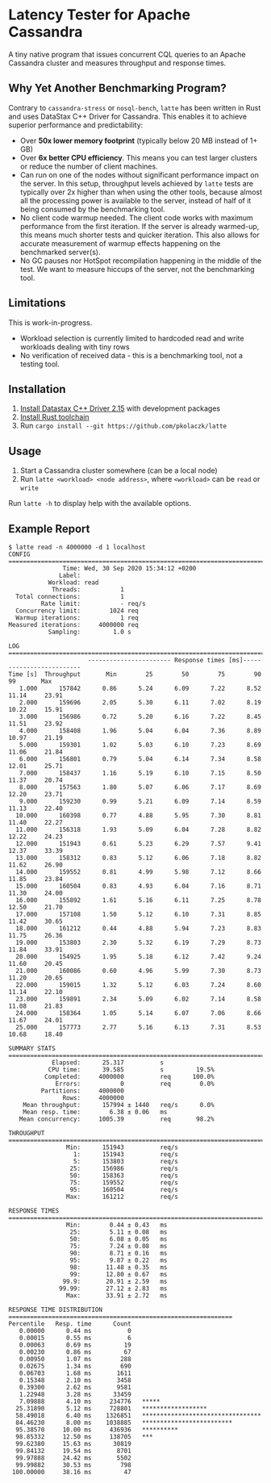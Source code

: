 # Latency Tester for Apache Cassandra

A tiny native program that issues concurrent CQL queries to an Apache Cassandra
cluster and measures throughput and response times. 

## Why Yet Another Benchmarking Program?

Contrary to `cassandra-stress` or `nosql-bench`, 
`latte` has been written in Rust and uses DataStax C++ Driver for Cassandra. 
This enables it to achieve superior performance and predictability: 

* Over **50x lower memory footprint** (typically below 20 MB instead of 1+ GB)  
* Over **6x better CPU efficiency**. This means you can test larger clusters or reduce the 
  number of client machines.  
* Can run on one of the nodes without significant performance impact on the server.
  In this setup, throughput levels achieved by `latte` tests are typically over 2x higher than 
  when using the other tools, because almost all the processing power is available to the server, instead of
  half of it being consumed by the benchmarking tool.
* No client code warmup needed. The client code works with maximum 
  performance from the first iteration. If the server is already warmed-up,
  this means much shorter tests and quicker iteration. This also allows for accurate 
  measurement of warmup effects happening on the benchmarked server(s). 
* No GC pauses nor HotSpot recompilation happening in the middle of the test. 
  We want to measure hiccups of the server, not the benchmarking tool. 
    
## Limitations
This is work-in-progress.
* Workload selection is currently limited to hardcoded read and write workloads dealing with tiny rows
* No verification of received data - this is a benchmarking tool, not a testing tool.

## Installation
1. [Install Datastax C++ Driver 2.15](https://docs.datastax.com/en/developer/cpp-driver/2.15/topics/installation/) 
   with development packages
2. [Install Rust toolchain](https://rustup.rs/)
3. Run `cargo install --git https://github.com/pkolaczk/latte`

## Usage
1. Start a Cassandra cluster somewhere (can be a local node)
2. Run `latte <workload> <node address>`, where `<workload>` can be `read` or `write`

Run `latte -h` to display help with the available options.

## Example Report
```
$ latte read -n 4000000 -d 1 localhost 
CONFIG ===================================================================================
               Time: Wed, 30 Sep 2020 15:34:12 +0200
              Label: 
           Workload: read
            Threads:           1
  Total connections:           1
         Rate limit:           - req/s
  Concurrency limit:        1024 req
  Warmup iterations:           1 req
Measured iterations:     4000000 req
           Sampling:         1.0 s

LOG ======================================================================================
                      ----------------------- Response times [ms]-------------------------
Time [s]  Throughput       Min        25        50        75        90        99       Max
   1.000      157842      0.86      5.24      6.09      7.22      8.52     11.14     23.91
   2.000      159696      2.05      5.30      6.11      7.02      8.19     10.22     15.91
   3.000      156986      0.72      5.20      6.16      7.22      8.45     11.51     23.92
   4.000      158408      1.96      5.04      6.04      7.36      8.89     10.97     21.19
   5.000      159301      1.02      5.03      6.10      7.23      8.69     11.06     21.84
   6.000      156801      0.79      5.04      6.14      7.34      8.58     12.01     25.71
   7.000      158437      1.16      5.19      6.10      7.15      8.50     11.37     20.74
   8.000      157563      1.80      5.07      6.06      7.17      8.69     12.20     23.71
   9.000      159230      0.99      5.21      6.09      7.14      8.59     11.13     22.40
  10.000      160398      0.77      4.88      5.95      7.30      8.81     11.40     22.27
  11.000      156318      1.93      5.09      6.04      7.28      8.82     12.22     24.23
  12.000      151943      0.61      5.23      6.29      7.57      9.41     12.37     33.39
  13.000      158312      0.83      5.12      6.06      7.18      8.82     11.62     26.90
  14.000      159552      0.81      4.99      5.98      7.12      8.66     11.85     23.84
  15.000      160504      0.83      4.93      6.04      7.16      8.71     11.30     24.00
  16.000      155892      1.61      5.16      6.11      7.25      8.78     12.50     21.70
  17.000      157108      1.50      5.12      6.10      7.31      8.85     11.42     30.65
  18.000      161212      0.44      4.88      5.94      7.23      8.83     11.75     26.36
  19.000      153803      2.30      5.32      6.19      7.29      8.73     11.84     33.91
  20.000      154925      1.95      5.18      6.12      7.42      9.24     11.60     20.45
  21.000      160086      0.60      4.96      5.99      7.30      8.73     11.20     20.65
  22.000      159015      1.32      5.12      6.03      7.24      8.60     11.14     22.10
  23.000      159891      2.34      5.09      6.02      7.14      8.58     11.08     21.83
  24.000      158364      1.05      5.14      6.07      7.06      8.66     11.67     24.01
  25.000      157773      2.77      5.16      6.13      7.31      8.53     10.68     18.40

SUMMARY STATS ============================================================================
            Elapsed:      25.317          s
           CPU time:      39.585          s         19.5%
          Completed:     4000000          req      100.0%
             Errors:           0          req        0.0%
         Partitions:     4000000
               Rows:     4000000
    Mean throughput:      157994 ± 1440   req/s      0.0%
    Mean resp. time:        6.38 ± 0.06   ms
   Mean concurrency:     1005.39          req       98.2%

THROUGHPUT ===============================================================================
                Min:      151943          req/s
                  1:      151943          req/s
                  5:      153803          req/s
                 25:      156986          req/s
                 50:      158363          req/s
                 75:      159552          req/s
                 95:      160504          req/s
                Max:      161212          req/s

RESPONSE TIMES ===========================================================================
                Min:        0.44 ± 0.43   ms
                 25:        5.11 ± 0.08   ms
                 50:        6.08 ± 0.05   ms
                 75:        7.24 ± 0.08   ms
                 90:        8.71 ± 0.16   ms
                 95:        9.87 ± 0.22   ms
                 98:       11.48 ± 0.35   ms
                 99:       12.80 ± 0.67   ms
               99.9:       20.91 ± 2.59   ms
              99.99:       27.12 ± 2.83   ms
                Max:       33.91 ± 2.72   ms

RESPONSE TIME DISTRIBUTION ==============================================================
Percentile   Resp. time      Count
   0.00000      0.44 ms          0   
   0.00015      0.55 ms          6   
   0.00063      0.69 ms         19   
   0.00230      0.86 ms         67   
   0.00950      1.07 ms        288   
   0.02675      1.34 ms        690   
   0.06703      1.68 ms       1611   
   0.15348      2.10 ms       3458   
   0.39300      2.62 ms       9581   
   1.22948      3.28 ms      33459   
   7.09888      4.10 ms     234776   *****
  25.31890      5.12 ms     728801   ******************
  58.49018      6.40 ms    1326851   *********************************
  84.46230      8.00 ms    1038885   *************************
  95.38570     10.00 ms     436936   **********
  98.85332     12.50 ms     138705   ***
  99.62380     15.63 ms      30819   
  99.84132     19.54 ms       8701   
  99.97888     24.42 ms       5502   
  99.99882     30.53 ms        798   
 100.00000     38.16 ms         47   
```

